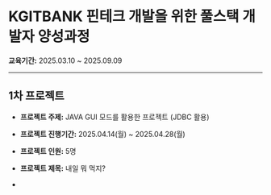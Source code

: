# KGITBANK 핀테크 개발을 위한 풀스택 개발자 양성과정
**교육기간:** 2025.03.10 ~ 2025.09.09  

---

## 1차 프로젝트

- **프로젝트 주제:** JAVA GUI 모드를 활용한 프로젝트 (JDBC 활용)  
- **프로젝트 진행기간:** 2025.04.14(월) ~ 2025.04.28(월)  
- **프로젝트 인원:** 5명  
- **프로젝트 제목:** 내일 뭐 먹지?

- 
